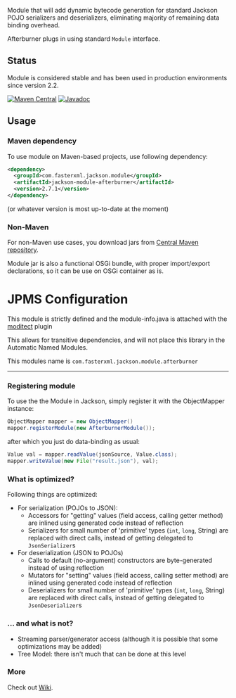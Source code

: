 Module that will add dynamic bytecode generation for standard Jackson POJO serializers and deserializers, eliminating majority of remaining data binding overhead.

Afterburner plugs in using standard `Module` interface.

## Status

Module is considered stable and has been used in production environments since version 2.2.

[![Maven Central](https://maven-badges.herokuapp.com/maven-central/com.fasterxml.jackson.module/jackson-module-afterburner/badge.svg)](https://maven-badges.herokuapp.com/maven-central/com.fasterxml.jackson.module/jackson-module-afterburner/)
[![Javadoc](https://javadoc-emblem.rhcloud.com/doc/com.fasterxml.jackson.module/jackson-module-afterburner/badge.svg)](http://www.javadoc.io/doc/com.fasterxml.jackson.module/jackson-module-afterburner)

## Usage

### Maven dependency

To use module on Maven-based projects, use following dependency:

```xml
<dependency>
  <groupId>com.fasterxml.jackson.module</groupId>
  <artifactId>jackson-module-afterburner</artifactId>
  <version>2.7.1</version>
</dependency>
```

(or whatever version is most up-to-date at the moment)

### Non-Maven

For non-Maven use cases, you download jars from [Central Maven repository](http://repo1.maven.org/maven2/com/fasterxml/jackson/module/jackson-module-afterburner/).

Module jar is also a functional OSGi bundle, with proper import/export declarations, so it can be use on OSGi container as is.

# JPMS Configuration
This module is strictly defined and the module-info.java is attached with the [moditect](https://github.com/moditect/moditect) plugin

This allows for transitive dependencies, and will not place this library in the Automatic Named Modules.

This modules name is ```com.fasterxml.jackson.module.afterburner ```

-----

### Registering module

To use the the Module in Jackson, simply register it with the ObjectMapper instance:

```java
ObjectMapper mapper = new ObjectMapper()
mapper.registerModule(new AfterburnerModule());
```

after which you just do data-binding as usual:

```java
Value val = mapper.readValue(jsonSource, Value.class);
mapper.writeValue(new File("result.json"), val);
```

### What is optimized?

Following things are optimized:

* For serialization (POJOs to JSON):
    * Accessors for "getting" values (field access, calling getter method) are inlined using generated code instead of reflection
    * Serializers for small number of 'primitive' types (`int`, `long`, String) are replaced with direct calls, instead of getting delegated to `JsonSerializer`s
* For deserialization (JSON to POJOs)
    * Calls to default (no-argument) constructors are byte-generated instead of using reflection
    * Mutators for "setting" values (field access, calling setter method) are inlined using generated code instead of reflection
    * Deserializers for small number of 'primitive' types (`int`, `long`, String) are replaced with direct calls, instead of getting delegated to `JsonDeserializer`s

### ... and what is not?

* Streaming parser/generator access (although it is possible that some optimizations may be added)
* Tree Model: there isn't much that can be done at this level

### More

Check out [Wiki](../../../wiki).
